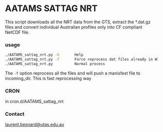 # AATAMS SATTAG NRT
This script downloads all the NRT data from the GTS, extract the *.dat.gz files and convert individual Australian profiles only into CF compliant NetCDF file.

### usage
```bash
./AATAMS_sattag_nrt.py -h       Help
./AATAMS_sattag_nrt.py -f       Force reprocess dat files already in WIP
./AATAMS_sattag_nrt.py          Normal process
```

The ```-f``` option reprocess all the files and will push a manisfest file to
incoming_dir. This is fast reprocessing way
### CRON
in cron.d/AATAMS_sattag_nrt

### Contact
laurent.besnard@utas.edu.au

